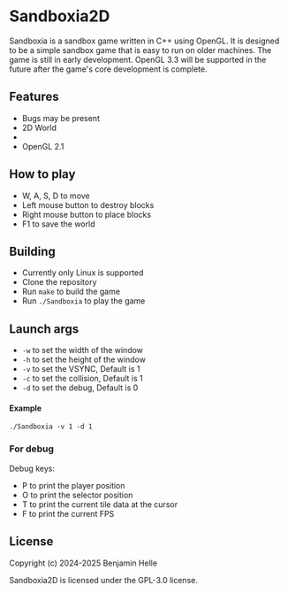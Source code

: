 # Sandboxia2D

Sandboxia is a sandbox game written in C++ using OpenGL. It is designed to be a simple sandbox game that is easy to run on older machines. The game is still in early development. OpenGL 3.3 will be supported in the future after the game's core development is complete.

## Features
- Bugs may be present
- 2D World
- 
- OpenGL 2.1

## How to play

- W, A, S, D to move
- Left mouse button to destroy blocks
- Right mouse button to place blocks
- F1 to save the world

## Building
- Currently only Linux is supported
- Clone the repository
- Run `make` to build the game
- Run `./Sandboxia` to play the game

## Launch args

- `-w` to set the width of the window
- `-h` to set the height of the window
- `-v` to set the VSYNC, Default is 1
- `-c` to set the collision, Default is 1
- `-d` to set the debug, Default is 0

#### Example

`./Sandboxia -v 1 -d 1`

### For debug

Debug keys:

- P to print the player position
- O to print the selector position
- T to print the current tile data at the cursor
- F to print the current FPS

## License
Copyright (c) 2024-2025 Benjamin Helle

Sandboxia2D is licensed under the GPL-3.0 license.
